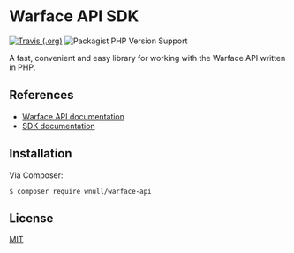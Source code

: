# Warface API SDK

[![Travis (.org)](https://img.shields.io/travis/wnull/warface-api)](https://travis-ci.com/wnull/warface-api) ![Packagist PHP Version Support](https://img.shields.io/packagist/php-v/wnull/warface-api)

A fast, convenient and easy library for working with the Warface API written in PHP.

## References

- [Warface API documentation](https://ru.warface.com/wiki/index.php/API)
- [SDK documentation](docs)

## Installation

Via Composer:

```shell
$ composer require wnull/warface-api
```

## License

[MIT](LICENSE)

